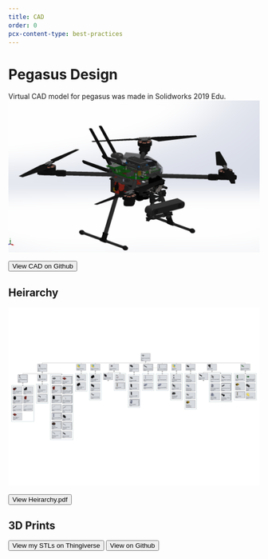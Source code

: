 ```yaml
---
title: CAD
order: 0
pcx-content-type: best-practices
---
```

# Pegasus Design

Virtual CAD model for pegasus was made in Solidworks 2019 Edu.
![cad](cad.png)

<Button type="secondary" href="https://github.com/PegasusDrone/hardware">View CAD on Github</Button>

## Heirarchy

![herirarchy](Pegasus_Drone_Tree.jpg)

<Button type="secondary" href="heirarchy.pdf">View Heirarchy.pdf</Button>

## 3D Prints

<ButtonGroup>
  <Button type="primary" href="https://www.thingiverse.com/mihirpatel/designs">View my STLs on Thingiverse</Button>
  <Button type="secondary" href="https://github.com/PegasusDrone/hardware/tree/main/stl">View on Github</Button>
</ButtonGroup>